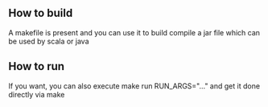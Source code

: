 ## How to build
A makefile is present and you can use it to build compile a jar file which can be used by scala or java 

## How to run
If you want, you can also execute make run RUN_ARGS="..." and get it done directly via make
